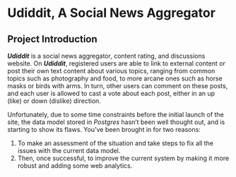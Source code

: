 # Udiddit, A Social News Aggregator
## Project Introduction
***Udiddit*** is a social news aggregator, content rating, and discussions website. On ***Udiddit***, registered users are able to link to external content or post their own text content about various topics, ranging from common topics such as photography and food, to more arcane ones such as horse masks or birds with arms. In turn, other users can comment on these posts, and each user is allowed to cast a vote about each post, either in an up (like) or down (dislike) direction.

Unfortunately, due to some time constraints before the initial launch of the site, the data model stored in *Postgres* hasn’t been well thought out, and is starting to show its flaws. You’ve been brought in for two reasons: 
1. To make an assessment of the situation and take steps to fix all the issues with the current data model.
2. Then, once successful, to improve the current system by making it more robust and adding some web analytics.
